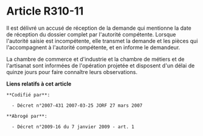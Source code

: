 # Article R310-11

Il est délivré un accusé de réception de la demande qui mentionne la date de réception du dossier complet par l'autorité
compétente. Lorsque l'autorité saisie est incompétente, elle transmet la demande et les pièces qui l'accompagnent à
l'autorité compétente, et en informe le demandeur.

La chambre de commerce et d'industrie et la chambre de métiers et de l'artisanat sont informées de l'opération projetée et
disposent d'un délai de quinze jours pour faire connaître leurs observations.

**Liens relatifs à cet article**

	**Codifié par**:

	  - Décret n°2007-431 2007-03-25 JORF 27 mars 2007

	**Abrogé par**:

	  - Décret n°2009-16 du 7 janvier 2009 - art. 1
